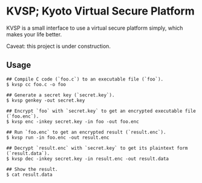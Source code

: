 # KVSP; Kyoto Virtual Secure Platform

KVSP is a small interface to use a virtual secure platform simply,
which makes your life better.

Caveat: this project is under construction.

## Usage

```
## Compile C code (`foo.c`) to an executable file (`foo`).
$ kvsp cc foo.c -o foo

## Generate a secret key (`secret.key`).
$ kvsp genkey -out secret.key

## Encrypt `foo` with `secret.key` to get an encrypted executable file (`foo.enc`).
$ kvsp enc -inkey secret.key -in foo -out foo.enc

## Run `foo.enc` to get an encrypted result (`result.enc`).
$ kvsp run -in foo.enc -out result.enc

## Decrypt `result.enc` with `secret.key` to get its plaintext form (`result.data`).
$ kvsp dec -inkey secret.key -in result.enc -out result.data

## Show the result.
$ cat result.data
```
